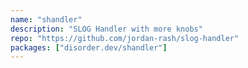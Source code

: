 ```yaml
---
name: "shandler"
description: "SLOG Handler with more knobs"
repo: "https://github.com/jordan-rash/slog-handler"
packages: ["disorder.dev/shandler"]
---
```

